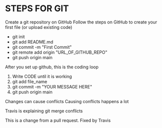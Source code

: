 # STEPS FOR GIT

Create a git repository on GitHub Follow the steps on GitHub to create your first file (or upload existing code)

- git init
- git add README.md
- git commit -m "First Commit"
- git remote add origin "URL_OF_GITHUB_REPO"
- git push origin main

After you set up github, this is the coding loop

1. Write CODE until it is working
2. git add file_name
3. git commit -m "YOUR MESSAGE HERE"
4. git push origin main

Changes can cause conflicts
Causing conflicts happens a lot

Travis is explaining git merge conflicts

This is a change from a pull request. Fixed by Travis

